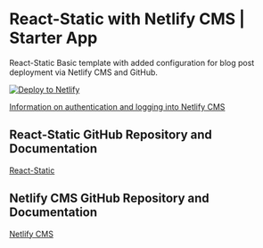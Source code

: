 # React-Static with Netlify CMS | Starter App

React-Static Basic template with added configuration for blog post deployment via Netlify CMS and GitHub.

[![Deploy to Netlify](https://www.netlify.com/img/deploy/button.svg)](https://app.netlify.com/start/deploy?repository=https://github.com/tsgriff/react-static-netlifycms.git)

[Information on authentication and logging into Netlify CMS](https://www.netlifycms.org/docs/add-to-your-site/#authentication)

## React-Static GitHub Repository and Documentation
[React-Static](https://github.com/nozzle/react-static)

## Netlify CMS GitHub Repository and Documentation
[Netlify CMS](https://github.com/netlify/netlify-cms.git)